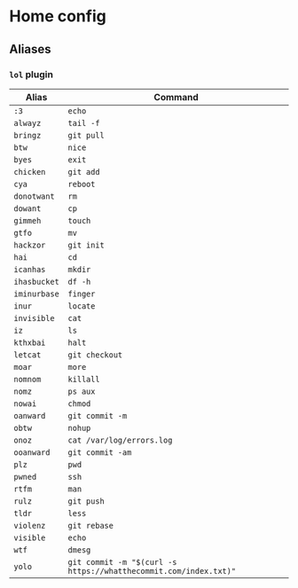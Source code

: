 # Home config

## Aliases

### `lol` plugin

| Alias        | Command                                                          |
| ------------ | ---------------------------------------------------------------- |
| `:3`         | `echo`                                                           |
| `alwayz`     | `tail -f`                                                        |
| `bringz`     | `git pull`                                                       |
| `btw`        | `nice`                                                           |
| `byes`       | `exit`                                                           |
| `chicken`    | `git add`                                                        |
| `cya`        | `reboot`                                                         |
| `donotwant`  | `rm`                                                             |
| `dowant`     | `cp`                                                             |
| `gimmeh`     | `touch`                                                          |
| `gtfo`       | `mv`                                                             |
| `hackzor`    | `git init`                                                       |
| `hai`        | `cd`                                                             |
| `icanhas`    | `mkdir`                                                          |
| `ihasbucket` | `df -h`                                                          |
| `iminurbase` | `finger`                                                         |
| `inur`       | `locate`                                                         |
| `invisible`  | `cat`                                                            |
| `iz`         | `ls`                                                             |
| `kthxbai`    | `halt`                                                           |
| `letcat`     | `git checkout`                                                   |
| `moar`       | `more`                                                           |
| `nomnom`     | `killall`                                                        |
| `nomz`       | `ps aux`                                                         |
| `nowai`      | `chmod`                                                          |
| `oanward`    | `git commit -m`                                                  |
| `obtw`       | `nohup`                                                          |
| `onoz`       | `cat /var/log/errors.log`                                        |
| `ooanward`   | `git commit -am`                                                 |
| `plz`        | `pwd`                                                            |
| `pwned`      | `ssh`                                                            |
| `rtfm`       | `man`                                                            |
| `rulz`       | `git push`                                                       |
| `tldr`       | `less`                                                           |
| `violenz`    | `git rebase`                                                     |
| `visible`    | `echo`                                                           |
| `wtf`        | `dmesg`                                                          |
| `yolo`       | `git commit -m "$(curl -s https://whatthecommit.com/index.txt)"` |
